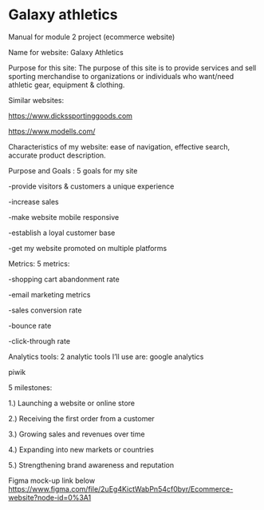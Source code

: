 # Galaxy athletics


Manual for module 2 project (ecommerce website)

Name for website: Galaxy Athletics

Purpose for this site: The purpose of this site is to provide services and sell sporting merchandise to organizations or individuals who want/need athletic gear, equipment & clothing.

Similar websites: 

https://www.dickssportinggoods.com

https://www.modells.com/

Characteristics of my website: ease of navigation, effective search, accurate product description.

Purpose and Goals : 5 goals for my site 

-provide visitors & customers a unique experience

-increase sales 

-make website mobile responsive

-establish a loyal customer base

-get my website promoted on multiple platforms

Metrics: 5 metrics:

-shopping cart abandonment rate

-email marketing metrics

-sales conversion rate

-bounce rate 

-click-through rate

Analytics tools:
 2 analytic tools I’ll use are:
 google analytics
 
 piwik

5 milestones:

1.) Launching a website or online store

2.) Receiving the first order from a customer

3.) Growing sales and revenues over time

4.) Expanding into new markets or countries

5.) Strengthening brand awareness and reputation

Figma mock-up link below 
https://www.figma.com/file/2uEg4KictWabPn54cf0byr/Ecommerce-website?node-id=0%3A1
